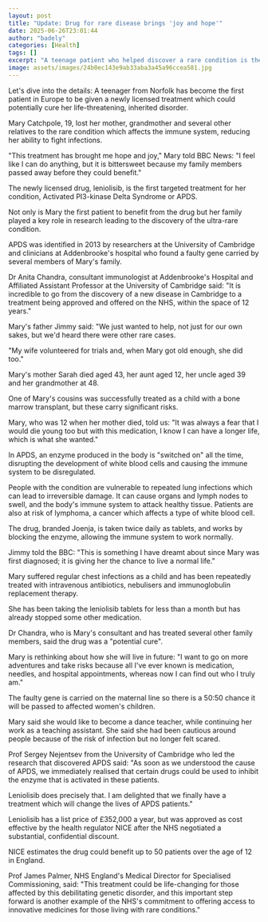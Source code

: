 ```yaml
---
layout: post
title: "Update: Drug for rare disease brings 'joy and hope'"
date: 2025-06-26T23:01:44
author: "badely"
categories: [Health]
tags: []
excerpt: "A teenage patient who helped discover a rare condition is the first to benefit from a new treatment."
image: assets/images/24b0ec143e9ab33aba3a45a96ccea581.jpg
---
```


Let's dive into the details: A teenager from Norfolk has become the first patient in Europe to be given a newly licensed treatment which could potentially cure her life-threatening, inherited disorder.

Mary Catchpole, 19, lost her mother, grandmother and several other relatives to the rare condition which affects the immune system, reducing her ability to fight infections.

"This treatment has brought me hope and joy," Mary told BBC News: "I feel like I can do anything, but it is bittersweet because my family members passed away before they could benefit."

The newly licensed drug, leniolisib, is the first targeted treatment for her condition, Activated PI3-kinase Delta Syndrome or APDS.

Not only is Mary the first patient to benefit from the drug but her family played a key role in research leading to the discovery of the ultra-rare condition.

APDS was identified in 2013 by researchers at the University of Cambridge and clinicians at Addenbrooke's hospital who found a faulty gene carried by several members of Mary's family.

Dr Anita Chandra, consultant immunologist at Addenbrooke's Hospital and Affiliated Assistant Professor at the University of Cambridge said: "It is incredible to go from the discovery of a new disease in Cambridge to a treatment being approved and offered on the NHS, within the space of 12 years."

Mary's father Jimmy said: "We just wanted to help, not just for our own sakes, but we'd heard there were other rare cases. 

"My wife volunteered for trials and, when Mary got old enough, she did too."

Mary's mother Sarah died aged 43, her aunt aged 12, her uncle aged 39 and her grandmother at 48.

One of Mary's cousins was successfully treated as a child with a bone marrow transplant, but these carry significant risks.

Mary, who was 12 when her mother died, told us: "It was always a fear that I would die young too but with this medication, I know I can have a longer life, which is what she wanted."

In APDS, an enzyme produced in the body is "switched on" all the time, disrupting the development of white blood cells and causing the immune system to be disregulated.

People with the condition are vulnerable to repeated lung infections which can lead to irreversible damage. It can cause organs and lymph nodes to swell, and the body's immune system to attack healthy tissue. Patients are also at risk of lymphoma, a cancer which affects a type of white blood cell.

The drug, branded Joenja, is taken twice daily as tablets, and works by blocking the enzyme, allowing the immune system to work normally.

Jimmy told the BBC: "This is something I have dreamt about since Mary was first diagnosed; it is giving her the chance to live a normal life."

Mary suffered regular chest infections as a child and has been repeatedly treated with intravenous antibiotics, nebulisers and immunoglobulin replacement therapy.

She has been taking the leniolisib tablets for less than a month but has already stopped some other medication.

Dr Chandra, who is Mary's consultant and has treated several other family members, said the drug was a "potential cure".

Mary is rethinking about how she will live in future: "I want to go on more adventures and take risks because all I've ever known is medication, needles, and hospital appointments, whereas now I can find out who I truly am."

The faulty gene is carried on the maternal line so there is a 50:50 chance it will be passed to affected women's children. 

Mary said she would like to become a dance teacher, while continuing her work as a teaching assistant. She said she had been cautious around people because of the risk of infection but no longer felt scared.

Prof Sergey Nejentsev from the University of Cambridge who led the research that discovered APDS said: "As soon as we understood the cause of APDS, we immediately realised that certain drugs could be used to inhibit the enzyme that is activated in these patients. 

Leniolisib does precisely that. I am delighted that we finally have a treatment which will change the lives of APDS patients."

Leniolisib has a list price of £352,000 a year, but was approved as cost effective by the health regulator NICE after the NHS negotiated a substantial, confidential discount.

NICE estimates the drug could benefit up to 50 patients over the age of 12 in England.

Prof James Palmer, NHS England's Medical Director for Specialised Commissioning, said: "This treatment could be life-changing for those affected by this debilitating genetic disorder, and this important step forward is another example of the NHS's commitment to offering access to innovative medicines for those living with rare conditions."

